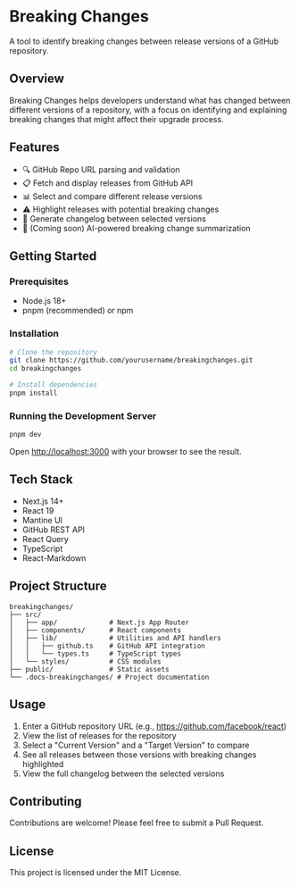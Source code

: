 # Breaking Changes

A tool to identify breaking changes between release versions of a GitHub repository.

## Overview

Breaking Changes helps developers understand what has changed between different versions of a repository, with a focus on identifying and explaining breaking changes that might affect their upgrade process.

## Features

- 🔍 GitHub Repo URL parsing and validation
- 📋 Fetch and display releases from GitHub API
- 📊 Select and compare different release versions
- ⚠️ Highlight releases with potential breaking changes
- 📝 Generate changelog between selected versions
- 🔮 (Coming soon) AI-powered breaking change summarization

## Getting Started

### Prerequisites

- Node.js 18+
- pnpm (recommended) or npm

### Installation

```bash
# Clone the repository
git clone https://github.com/yourusername/breakingchanges.git
cd breakingchanges

# Install dependencies
pnpm install
```

### Running the Development Server

```bash
pnpm dev
```

Open [http://localhost:3000](http://localhost:3000) with your browser to see the result.

## Tech Stack

- Next.js 14+
- React 19
- Mantine UI
- GitHub REST API
- React Query
- TypeScript
- React-Markdown

## Project Structure

```
breakingchanges/
├── src/
│   ├── app/             # Next.js App Router
│   ├── components/      # React components
│   ├── lib/             # Utilities and API handlers
│   │   ├── github.ts    # GitHub API integration
│   │   └── types.ts     # TypeScript types
│   └── styles/          # CSS modules
├── public/              # Static assets
└── .docs-breakingchanges/ # Project documentation
```

## Usage

1. Enter a GitHub repository URL (e.g., https://github.com/facebook/react)
2. View the list of releases for the repository
3. Select a "Current Version" and a "Target Version" to compare
4. See all releases between those versions with breaking changes highlighted
5. View the full changelog between the selected versions

## Contributing

Contributions are welcome! Please feel free to submit a Pull Request.

## License

This project is licensed under the MIT License.
